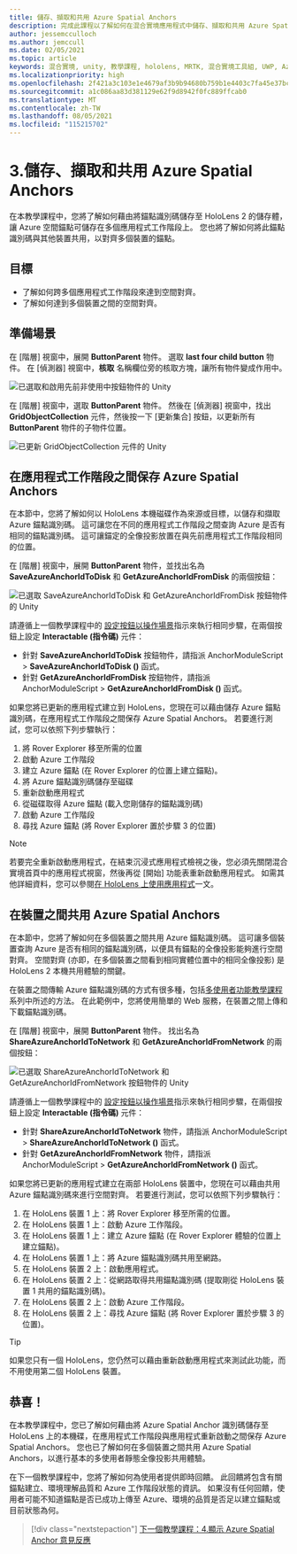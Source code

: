 ```yaml
---
title: 儲存、擷取和共用 Azure Spatial Anchors
description: 完成此課程以了解如何在混合實境應用程式中儲存、擷取和共用 Azure Spatial Anchors。
author: jessemcculloch
ms.author: jemccull
ms.date: 02/05/2021
ms.topic: article
keywords: 混合實境, unity, 教學課程, hololens, MRTK, 混合實境工具組, UWP, Azure 空間錨點, 應用程式工作階段
ms.localizationpriority: high
ms.openlocfilehash: 2f421a3c103e1e4679af3b9b94680b759b1e4403c7fa45e37bca20373a79a0cf
ms.sourcegitcommit: a1c086aa83d381129e62f9d8942f0fc889ffcab0
ms.translationtype: MT
ms.contentlocale: zh-TW
ms.lasthandoff: 08/05/2021
ms.locfileid: "115215702"
---
```

# <a name="3-saving-retrieving-and-sharing-azure-spatial-anchors"></a>3.儲存、擷取和共用 Azure Spatial Anchors

在本教學課程中，您將了解如何藉由將錨點識別碼儲存至 HoloLens 2 的儲存體，讓 Azure 空間錨點可儲存在多個應用程式工作階段上。 您也將了解如何將此錨點識別碼與其他裝置共用，以對齊多個裝置的錨點。

## <a name="objectives"></a>目標

* 了解如何跨多個應用程式工作階段來達到空間對齊。
* 了解如何達到多個裝置之間的空間對齊。

## <a name="preparing-the-scene"></a>準備場景

在 [階層] 視窗中，展開 **ButtonParent** 物件。 選取 **last four child button** 物件。 在 [偵測器] 視窗中，**核取** 名稱欄位旁的核取方塊，讓所有物件變成作用中。

![已選取和啟用先前非使用中按鈕物件的 Unity](images/mr-learning-asa/asa-03-section1-step1-1.png)

在 [階層] 視窗中，選取 **ButtonParent** 物件。 然後在 [偵測器] 視窗中，找出 **GridObjectCollection** 元件，然後按一下 [更新集合] 按鈕，以更新所有 **ButtonParent** 物件的子物件位置。

![已更新 GridObjectCollection 元件的 Unity](images/mr-learning-asa/asa-03-section1-step1-2.png)

## <a name="persisting-azure-spatial-anchors-between-app-sessions"></a>在應用程式工作階段之間保存 Azure Spatial Anchors

在本節中，您將了解如何以 HoloLens 本機磁碟作為來源或目標，以儲存和擷取 Azure 錨點識別碼。 這可讓您在不同的應用程式工作階段之間查詢 Azure 是否有相同的錨點識別碼。 這可讓錨定的全像投影放置在與先前應用程式工作階段相同的位置。

在 [階層] 視窗中，展開 **ButtonParent** 物件，並找出名為 **SaveAzureAnchorIdToDisk** 和 **GetAzureAnchorIdFromDisk** 的兩個按鈕：

![已選取 SaveAzureAnchorIdToDisk 和 GetAzureAnchorIdFromDisk 按鈕物件的 Unity](images/mr-learning-asa/asa-03-section2-step1-1.png)

請遵循上一個教學課程中的 [設定按鈕以操作場景](mr-learning-asa-02.md#configuring-the-buttons-to-operate-the-scene)指示來執行相同步驟，在兩個按鈕上設定 **Interactable (指令碼)** 元件：

* 針對 **SaveAzureAnchorIdToDisk** 按鈕物件，請指派 AnchorModuleScript > **SaveAzureAnchorIdToDisk ()** 函式。
* 針對 **GetAzureAnchorIdFromDisk** 按鈕物件，請指派 AnchorModuleScript > **GetAzureAnchorIdFromDisk ()** 函式。

如果您將已更新的應用程式建立到 HoloLens，您現在可以藉由儲存 Azure 錨點識別碼，在應用程式工作階段之間保存 Azure Spatial Anchors。 若要進行測試，您可以依照下列步驟執行：

1. 將 Rover Explorer 移至所需的位置
2. 啟動 Azure 工作階段
3. 建立 Azure 錨點 (在 Rover Explorer 的位置上建立錨點)。
4. 將 Azure 錨點識別碼儲存至磁碟
5. 重新啟動應用程式
6. 從磁碟取得 Azure 錨點 (載入您剛儲存的錨點識別碼)
7. 啟動 Azure 工作階段
8. 尋找 Azure 錨點 (將 Rover Explorer 置於步驟 3 的位置)

> [!NOTE]
> 若要完全重新啟動應用程式，在結束沉浸式應用程式檢視之後，您必須先關閉混合實境首頁中的應用程式視窗，然後再從 [開始] 功能表重新啟動應用程式。 如需其他詳細資料，您可以參閱[在 HoloLens 上使用應用程式](/hololens/holographic-home#using-apps-on-hololens)一文。

## <a name="sharing-azure-spatial-anchors-between-devices"></a>在裝置之間共用 Azure Spatial Anchors

在本節中，您將了解如何在多個裝置之間共用 Azure 錨點識別碼。 這可讓多個裝置查詢 Azure 是否有相同的錨點識別碼，以便具有錨點的全像投影能夠進行空間對齊。 空間對齊 (亦即，在多個裝置之間看到相同實體位置中的相同全像投影) 是 HoloLens 2 本機共用體驗的關鍵。

在裝置之間傳輸 Azure 錨點識別碼的方式有很多種，包括[多使用者功能教學課程](mr-learning-sharing-02.md)系列中所述的方法。 在此範例中，您將使用簡單的 Web 服務，在裝置之間上傳和下載錨點識別碼。

在 [階層] 視窗中，展開 **ButtonParent** 物件。   找出名為 **ShareAzureAnchorIdToNetwork** 和 **GetAzureAnchorIdFromNetwork** 的兩個按鈕：

![已選取 ShareAzureAnchorIdToNetwork 和 GetAzureAnchorIdFromNetwork 按鈕物件的 Unity](images/mr-learning-asa/asa-03-section3-step1-1.png)

請遵循上一個教學課程中的 [設定按鈕以操作場景](mr-learning-asa-02.md#configuring-the-buttons-to-operate-the-scene)指示來執行相同步驟，在兩個按鈕上設定 **Interactable (指令碼)** 元件：

* 針對 **ShareAzureAnchorIdToNetwork** 物件，請指派 AnchorModuleScript > **ShareAzureAnchorIdToNetwork ()** 函式。
* 針對 **GetAzureAnchorIdFromNetwork** 物件，請指派 AnchorModuleScript > **GetAzureAnchorIdFromNetwork ()** 函式。

如果您將已更新的應用程式建立在兩部 HoloLens 裝置中，您現在可以藉由共用 Azure 錨點識別碼來進行空間對齊。 若要進行測試，您可以依照下列步驟執行：

1. 在 HoloLens 裝置 1 上：將 Rover Explorer 移至所需的位置。
2. 在 HoloLens 裝置 1 上：啟動 Azure 工作階段。
3. 在 HoloLens 裝置 1 上：建立 Azure 錨點 (在 Rover Explorer 體驗的位置上建立錨點)。
4. 在 HoloLens 裝置 1 上：將 Azure 錨點識別碼共用至網路。
5. 在 HoloLens 裝置 2 上：啟動應用程式。
6. 在 HoloLens 裝置 2 上：從網路取得共用錨點識別碼 (提取剛從 HoloLens 裝置 1 共用的錨點識別碼)。
7. 在 HoloLens 裝置 2 上：啟動 Azure 工作階段。
8. 在 HoloLens 裝置 2 上：尋找 Azure 錨點 (將 Rover Explorer 置於步驟 3 的位置)。

> [!TIP]
> 如果您只有一個 HoloLens，您仍然可以藉由重新啟動應用程式來測試此功能，而不用使用第二個 HoloLens 裝置。

## <a name="congratulations"></a>恭喜！

在本教學課程中，您已了解如何藉由將 Azure Spatial Anchor 識別碼儲存至 HoloLens 上的本機碟，在應用程式工作階段與應用程式重新啟動之間保存 Azure Spatial Anchors。 您也已了解如何在多個裝置之間共用 Azure Spatial Anchors，以進行基本的多使用者靜態全像投影共用體驗。

在下一個教學課程中，您將了解如何為使用者提供即時回饋。 此回饋將包含有關錨點建立、環境理解品質和 Azure 工作階段狀態的資訊。 如果沒有任何回饋，使用者可能不知道錨點是否已成功上傳至 Azure、環境的品質是否足以建立錨點或目前狀態為何。

> [!div class="nextstepaction"]
> [下一個教學課程：4.顯示 Azure Spatial Anchor 意見反應](mr-learning-asa-04.md)
